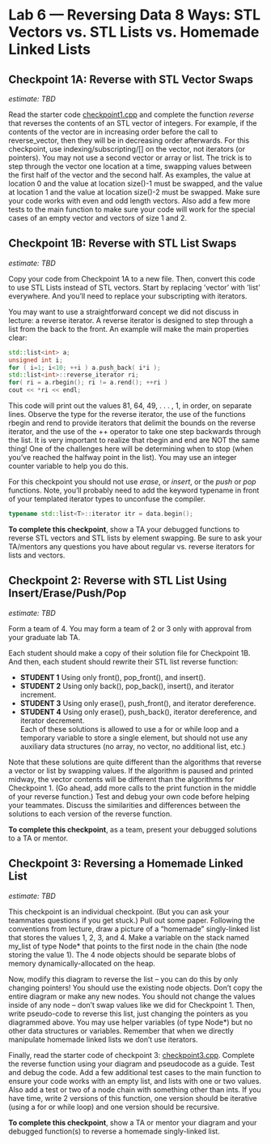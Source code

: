 # Lab 6 — Reversing Data 8 Ways: STL Vectors vs. STL Lists vs. Homemade Linked Lists

## Checkpoint 1A: Reverse with STL Vector Swaps
*estimate: TBD*

Read the starter code [checkpoint1.cpp](checkpoint1.cpp) and complete the function *reverse* that reverses the contents of an STL vector of integers. For example, if the contents of the vector are in increasing order before the call to reverse_vector, then they will be in decreasing order afterwards. For this checkpoint, use indexing/subscripting/[] on the vector, not iterators (or pointers). You may not use a second vector or array or list.
The trick is to step through the vector one location at a time, swapping values between the first half of the
vector and the second half. As examples, the value at location 0 and the value at location size()-1 must
be swapped, and the value at location 1 and the value at location size()-2 must be swapped.
Make sure your code works with even and odd length vectors. Also add a few more tests to the main function
to make sure your code will work for the special cases of an empty vector and vectors of size 1 and 2.

## Checkpoint 1B: Reverse with STL List Swaps
*estimate: TBD*

Copy your code from Checkpoint 1A to a new file. Then, convert this code to use STL Lists instead of STL
vectors. Start by replacing ’vector’ with ’list’ everywhere. And you’ll need to replace your subscripting
with iterators.

You may want to use a straightforward concept we did not discuss in lecture: a reverse iterator. A reverse
iterator is designed to step through a list from the back to the front. An example will make the main
properties clear:

```cpp
std::list<int> a;
unsigned int i;
for ( i=1; i<10; ++i ) a.push_back( i*i );
std::list<int>::reverse_iterator ri;
for( ri = a.rbegin(); ri != a.rend(); ++ri )
cout << *ri << endl;
```

This code will print out the values 81, 64, 49, . . . , 1, in order, on separate lines. Observe the type for the
reverse iterator, the use of the functions rbegin and rend to provide iterators that delimit the bounds on
the reverse iterator, and the use of the ++ operator to take one step backwards through the list. It is very
important to realize that rbegin and end are NOT the same thing! One of the challenges here will be
determining when to stop (when you’ve reached the halfway point in the list). You may use an integer
counter variable to help you do this.

For this checkpoint you should not use *erase*, or *insert*, or the *push* or *pop* functions.
Note, you’ll probably need to add the keyword typename in front of your templated iterator types to unconfuse the compiler.

```cpp
typename std::list<T>::iterator itr = data.begin();
```

**To complete this checkpoint**, show a TA your debugged functions to reverse STL vectors and STL lists
by element swapping. Be sure to ask your TA/mentors any questions you have about regular vs. reverse
iterators for lists and vectors.

## Checkpoint 2: Reverse with STL List Using Insert/Erase/Push/Pop
*estimate: TBD*

Form a team of 4. You may form a team of 2 or 3 only with approval from your graduate lab TA.

Each student should make a copy of their solution file for Checkpoint 1B. And then, each student should
rewrite their STL list reverse function:
  - **STUDENT 1** Using only front(), pop_front(), and insert().  
  - **STUDENT 2** Using only back(), pop_back(), insert(), and iterator increment.  
  - **STUDENT 3** Using only erase(), push_front(), and iterator dereference.  
  - **STUDENT 4** Using only erase(), push_back(), iterator dereference, and iterator decrement.  
Each of these solutions is allowed to use a for or while loop and a temporary variable to store a single
element, but should not use any auxiliary data structures (no array, no vector, no additional list, etc.)

Note that these solutions are quite different than the algorithms that reverse a vector or list by swapping
values. If the algorithm is paused and printed midway, the vector contents will be different than the algorithms
for Checkpoint 1. (Go ahead, add more calls to the print function in the middle of your reverse function.) Test
and debug your own code before helping your teammates. Discuss the similarities and differences between
the solutions to each version of the reverse function.

**To complete this checkpoint**, as a team, present your debugged solutions to a TA or mentor.

## Checkpoint 3: Reversing a Homemade Linked List
*estimate: TBD*

This checkpoint is an individual checkpoint. (But you can ask your teammates questions if you get stuck.)
Pull out some paper. Following the conventions from lecture, draw a picture of a “homemade” singly-linked
list that stores the values 1, 2, 3, and 4. Make a variable on the stack named my_list of type Node* that
points to the first node in the chain (the node storing the value 1). The 4 node objects should be separate
blobs of memory dynamically-allocated on the heap.

Now, modify this diagram to reverse the list – you can do this by only changing pointers! You should use the
existing node objects. Don’t copy the entire diagram or make any new nodes. You should not change the
values inside of any node – don’t swap values like we did for Checkpoint 1.
Then, write pseudo-code to reverse this list, just changing the pointers as you diagrammed above. You may
use helper variables (of type Node*) but no other data structures or variables. Remember that when we
directly manipulate homemade linked lists we don’t use iterators.

Finally, read the starter code of checkpoint 3: [checkpoint3.cpp](checkpoint3.cpp). Complete the reverse function using your diagram and pseudocode as a guide. Test and debug the code. Add a few additional test cases to the main function to ensure your code works with an empty list,
and lists with one or two values. Also add a test or two of a node chain with something other than ints.
If you have time, write 2 versions of this function, one version should be iterative (using a for or while loop)
and one version should be recursive.

**To complete this checkpoint**, show a TA or mentor your diagram and your debugged function(s) to
reverse a homemade singly-linked list.
